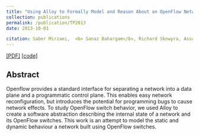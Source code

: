```yaml
---
title: "Using Alloy to Formally Model and Reason About an OpenFlow Network Switch"
collection: publications
permalink: /publication/TP2013
date: 2013-10-01

citation: Saber Mirzaei,  <b> Sanaz Bahargam</b>, Richard Skowyra, Assaf Kfoury, Azer Bestavros <b>TP2013</b>.
---
```

[[PDF]](http://www.cs.bu.edu/techreports/pdf/2013-007-open-flow-switch-alloy-model.pdf)
[[code]](file:///Users/sbahargam/Pictures/bu%20website/public_html/files/openFlow.als)

## Abstract
Openflow provides a standard interface for separating a network into a data plane and a programmatic control
plane. This enables easy network reconfiguration, but introduces
the potential for programming bugs to cause network effects.
To study OpenFlow switch behavior, we used Alloy to create a
software abstraction describing the internal state of a network
and its OpenFlow switches. This work is an attempt to model the
static and dynamic behaviour a network built using OpenFlow
switches.
